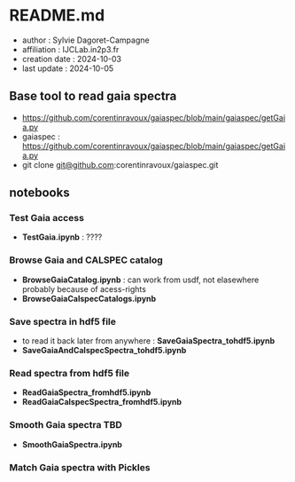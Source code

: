 # README.md

- author : Sylvie Dagoret-Campagne
- affiliation : IJCLab.in2p3.fr
- creation date : 2024-10-03
- last update : 2024-10-05


## Base tool to read gaia spectra  

- https://github.com/corentinravoux/gaiaspec/blob/main/gaiaspec/getGaia.py
- gaiaspec : https://github.com/corentinravoux/gaiaspec/blob/main/gaiaspec/getGaia.py
- git clone git@github.com:corentinravoux/gaiaspec.git


## notebooks

### Test Gaia access

- **TestGaia.ipynb** : ????

### Browse Gaia and CALSPEC catalog

- **BrowseGaiaCatalog.ipynb** : can work from usdf, not elasewhere probably because of acess-rights
- **BrowseGaiaCalspecCatalogs.ipynb**	

### Save spectra in hdf5 file 
- to read it back later from anywhere : **SaveGaiaSpectra_tohdf5.ipynb**
- **SaveGaiaAndCalspecSpectra_tohdf5.ipynb**


### Read spectra from hdf5 file
- **ReadGaiaSpectra_fromhdf5.ipynb**
- **ReadGaiaCalspecSpectra_fromhdf5.ipynb**	




### Smooth Gaia spectra TBD
- **SmoothGaiaSpectra.ipynb**


### Match Gaia spectra with  Pickles
